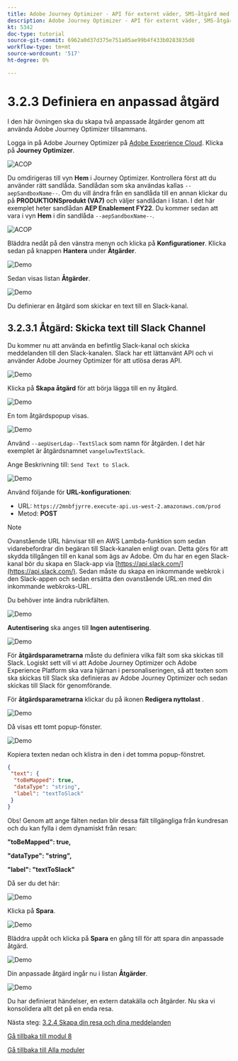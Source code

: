 ```yaml
---
title: Adobe Journey Optimizer - API för externt väder, SMS-åtgärd med mera - Definiera anpassade åtgärder
description: Adobe Journey Optimizer - API för externt väder, SMS-åtgärd med mera - Definiera anpassade åtgärder
kt: 5342
doc-type: tutorial
source-git-commit: 6962a0d37d375e751a05ae99b4f433b0283835d0
workflow-type: tm+mt
source-wordcount: '517'
ht-degree: 0%

---
```


# 3.2.3 Definiera en anpassad åtgärd

I den här övningen ska du skapa två anpassade åtgärder genom att använda Adobe Journey Optimizer tillsammans.

Logga in på Adobe Journey Optimizer på [Adobe Experience Cloud](https://experience.adobe.com). Klicka på **Journey Optimizer**.

![ACOP](./../../../modules/ajo-b2c/module3.2/images/acophome.png)

Du omdirigeras till vyn **Hem** i Journey Optimizer. Kontrollera först att du använder rätt sandlåda. Sandlådan som ska användas kallas `--aepSandboxName--`. Om du vill ändra från en sandlåda till en annan klickar du på **PRODUKTIONSprodukt (VA7)** och väljer sandlådan i listan. I det här exemplet heter sandlådan **AEP Enablement FY22**. Du kommer sedan att vara i vyn **Hem** i din sandlåda `--aepSandboxName--`.

![ACOP](./../../../modules/ajo-b2c/module3.2/images/acoptriglp.png)

Bläddra nedåt på den vänstra menyn och klicka på **Konfigurationer**. Klicka sedan på knappen **Hantera** under **Åtgärder**.

![Demo](./images/menuactions.png)

Sedan visas listan **Åtgärder**.

![Demo](./images/acthome.png)

Du definierar en åtgärd som skickar en text till en Slack-kanal.

## 3.2.3.1 Åtgärd: Skicka text till Slack Channel

Du kommer nu att använda en befintlig Slack-kanal och skicka meddelanden till den Slack-kanalen. Slack har ett lättanvänt API och vi använder Adobe Journey Optimizer för att utlösa deras API.

![Demo](./images/slack.png)

Klicka på **Skapa åtgärd** för att börja lägga till en ny åtgärd.

![Demo](./images/adda.png)

En tom åtgärdspopup visas.

![Demo](./images/emptyact.png)

Använd `--aepUserLdap--TextSlack` som namn för åtgärden. I det här exemplet är åtgärdsnamnet `vangeluwTextSlack`.

Ange Beskrivning till: `Send Text to Slack`.

![Demo](./images/slackname.png)

Använd följande för **URL-konfigurationen**:

- URL: `https://2mnbfjyrre.execute-api.us-west-2.amazonaws.com/prod`
- Metod: **POST**

>[!NOTE]
>
>Ovanstående URL hänvisar till en AWS Lambda-funktion som sedan vidarebefordrar din begäran till Slack-kanalen enligt ovan. Detta görs för att skydda tillgången till en kanal som ägs av Adobe. Om du har en egen Slack-kanal bör du skapa en Slack-app via [https://api.slack.com/](https://api.slack.com/). Sedan måste du skapa en inkommande webkrok i den Slack-appen och sedan ersätta den ovanstående URL:en med din inkommande webkroks-URL.

Du behöver inte ändra rubrikfälten.

![Demo](./images/slackurl.png)

**Autentisering** ska anges till **Ingen autentisering**.

![Demo](./images/slackauth.png)

För **åtgärdsparametrarna** måste du definiera vilka fält som ska skickas till Slack. Logiskt sett vill vi att Adobe Journey Optimizer och Adobe Experience Platform ska vara hjärnan i personaliseringen, så att texten som ska skickas till Slack ska definieras av Adobe Journey Optimizer och sedan skickas till Slack för genomförande.

För **åtgärdsparametrarna** klickar du på ikonen **Redigera nyttolast** .

![Demo](./images/slackmsgp.png)

Då visas ett tomt popup-fönster.

![Demo](./images/slackmsgpopup.png)

Kopiera texten nedan och klistra in den i det tomma popup-fönstret.

```json
{
 "text": {
  "toBeMapped": true,
  "dataType": "string",
  "label": "textToSlack"
 }
}
```

Obs! Genom att ange fälten nedan blir dessa fält tillgängliga från kundresan och du kan fylla i dem dynamiskt från resan:

**&quot;toBeMapped&quot;: true,**

**&quot;dataType&quot;: &quot;string&quot;,**

**&quot;label&quot;: &quot;textToSlack&quot;**

Då ser du det här:

![Demo](./images/slackmsgpopup1.png)

Klicka på **Spara**.

![Demo](./images/twiliomsgpopup2.png)

Bläddra uppåt och klicka på **Spara** en gång till för att spara din anpassade åtgärd.

![Demo](./images/slackmsgpopup3.png)

Din anpassade åtgärd ingår nu i listan **Åtgärder**.

![Demo](./images/slackdone.png)

Du har definierat händelser, en extern datakälla och åtgärder. Nu ska vi konsolidera allt det på en enda resa.

Nästa steg: [3.2.4 Skapa din resa och dina meddelanden](./ex4.md)

[Gå tillbaka till modul 8](journey-orchestration-external-weather-api-sms.md)

[Gå tillbaka till Alla moduler](../../../overview.md)
